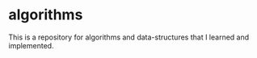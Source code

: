 # algorithms
This is a repository for algorithms and data-structures that I learned and implemented.
